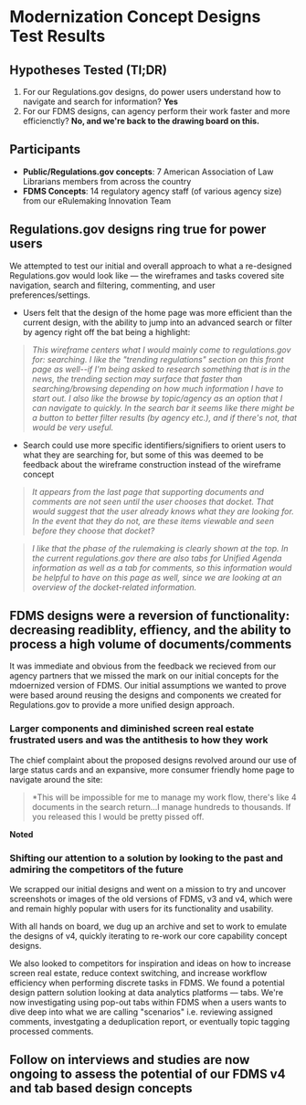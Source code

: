 # Modernization Concept Designs Test Results

## Hypotheses Tested (Tl;DR)

1. For our Regulations.gov designs, do power users understand how to navigate and search for information? **Yes**
2. For our FDMS designs, can agency perform their work faster and more efficienctly? **No, and we're back to the drawing board on this.**

## Participants

- **Public/Regulations.gov concepts**: 7 American Association of Law Librarians members from across the country
- **FDMS Concepts**: 14 regulatory agency staff (of various agency size) from our eRulemaking Innovation Team

## Regulations.gov designs ring true for power users

We attempted to test our initial and overall approach to what a re-designed Regulations.gov would look like — the wireframes and tasks covered site navigation, search and filtering, commenting, and user preferences/settings.

- Users felt that the design of the home page was more efficient than the current design, with the ability to jump into an advanced search or filter by agency right off the bat being a highlight:
  
> *This wireframe centers what I would mainly come to regulations.gov for: searching. I like the "trending regulations" section on this front page as well--if I'm being asked to research something that is in the news, the trending section may surface that faster than searching/browsing depending on how much information I have to start out. I also like the browse by topic/agency as an option that I can navigate to quickly. In the search bar it seems like there might be a button to better filter results (by agency etc.), and if there's not, that would be very useful.*

- Search could use more specific identifiers/signifiers to orient users to what they are searching for, but some of this was deemed to be feedback about the wireframe construction instead of the wireframe concept

> *It appears from the last page that supporting documents and comments are not seen until the user chooses that docket. That would suggest that the user already knows what they are looking for. In the event that they do not, are these items viewable and seen before they choose that docket?*

> *I like that the phase of the rulemaking is clearly shown at the top. In the current regulations.gov there are also tabs for Unified Agenda information as well as a tab for comments, so this information would be helpful to have on this page as well, since we are looking at an overview of the docket-related information.*

## FDMS designs were a reversion of functionality: decreasing readiblity, effiency, and the ability to process a high volume of documents/comments

It was immediate and obvious from the feedback we recieved from our agency partners that we missed the mark on our initial concepts for the mdoernized version of FDMS. Our initial assumptions we wanted to prove were based around reusing the designs and components we created for Regulations.gov to provide a more unified design approach.

### Larger components and diminished screen real estate frustrated users and was the antithesis to how they work

The chief complaint about the proposed designs revolved around our use of large status cards and an expansive, more consumer friendly home page to navigate around the site:

> *This will be impossible for me to manage my work flow, there's like 4 documents in the search return...I manage hundreds to thousands. If you released this I would be pretty pissed off.

**Noted**

### Shifting our attention to a solution by looking to the past and admiring the competitors of the future

We scrapped our initial designs and went on a mission to try and uncover screenshots or images of the old versions of FDMS, v3 and v4, which were and remain highly popular with users for its functionality and usability. 

With all hands on board, we dug up an archive and set to work to emulate the designs of v4, quickly iterating to re-work our core capability concept designs. 

We also looked to competitors for inspiration and ideas on how to increase screen real estate, reduce context switching, and increase workflow efficiency when performing discrete tasks in FDMS. We found a potential design pattern solution looking at data analytics platforms — tabs. We're now investigating using pop-out tabs within FDMS when a users wants to dive deep into what we are calling "scenarios" i.e. reviewing assigned comments, investgating a deduplication report, or eventually topic tagging processed comments. 

## Follow on interviews and studies are now ongoing to assess the potential of our FDMS v4 and tab based design concepts



